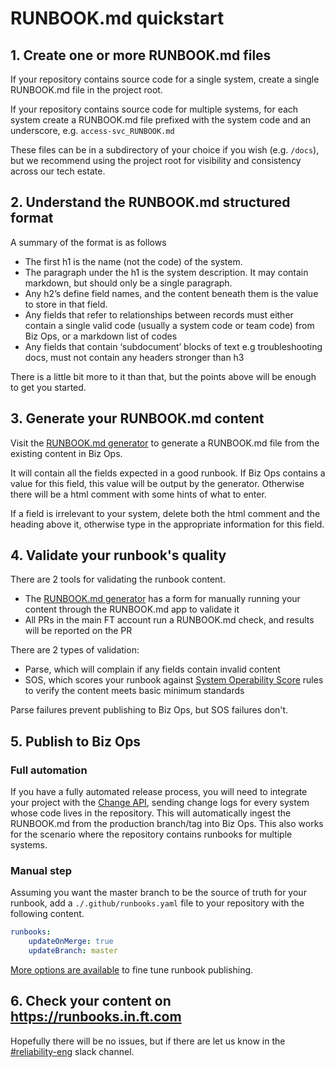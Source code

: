 # RUNBOOK.md quickstart

## 1. Create one or more RUNBOOK.md files

If your repository contains source code for a single system, create a single RUNBOOK.md file in the project root.

If your repository contains source code for multiple systems, for each system create a RUNBOOK.md file prefixed with the system code and an underscore, e.g. `access-svc_RUNBOOK.md`

These files can be in a subdirectory of your choice if you wish (e.g. `/docs`), but we recommend using the project root for visibility and consistency across our tech estate.

## 2. Understand the RUNBOOK.md structured format

A summary of the format is as follows

-   The first h1 is the name (not the code) of the system.
-   The paragraph under the h1 is the system description. It may contain markdown, but should only be a single paragraph.
-   Any h2’s define field names, and the content beneath them is the value to store in that field.
-   Any fields that refer to relationships between records must either contain a single valid code (usually a system code or team code) from Biz Ops, or a markdown list of codes
-   Any fields that contain ‘subdocument’ blocks of text e.g troubleshooting docs, must not contain any headers stronger than h3

There is a little bit more to it than that, but the points above will be enough to get you started.

## 3. Generate your RUNBOOK.md content

Visit the [RUNBOOK.md generator](https://biz-ops.in.ft.com/runbook.md) to generate a RUNBOOK.md file from the existing content in Biz Ops.

It will contain all the fields expected in a good runbook. If Biz Ops contains a value for this field, this value will be output by the generator. Otherwise there will be a html comment with some hints of what to enter.

If a field is irrelevant to your system, delete both the html comment and the heading above it, otherwise type in the appropriate information for this field.

## 4. Validate your runbook's quality

There are 2 tools for validating the runbook content.

-   The [RUNBOOK.md generator](https://biz-ops.in.ft.com/runbook.md) has a form for manually running your content through the RUNBOOK.md app to validate it
-   All PRs in the main FT account run a RUNBOOK.md check, and results will be reported on the PR

There are 2 types of validation:

-   Parse, which will complain if any fields contain invalid content
-   SOS, which scores your runbook against [System Operability Score](https://sos.in.ft.com) rules to verify the content meets basic minimum standards

Parse failures prevent publishing to Biz Ops, but SOS failures don't.

## 5. Publish to Biz Ops

### Full automation

If you have a fully automated release process, you will need to integrate your project with the [Change API](https://github.com/Financial-Times/change-api/blob/master/docs/API_DEFINITION.md), sending change logs for every system whose code lives in the repository. This will automatically ingest the RUNBOOK.md from the production branch/tag into Biz Ops. This also works for the scenario where the repository contains runbooks for multiple systems.

### Manual step

Assuming you want the master branch to be the source of truth for your runbook, add a `./.github/runbooks.yaml` file to your repository with the following content.

```yaml
runbooks:
    updateOnMerge: true
    updateBranch: master
```

[More options are available](https://github.com/Financial-Times/runbook.md/blob/master/docs/example-runbooks.yml) to fine tune runbook publishing.

## 6. Check your content on https://runbooks.in.ft.com

Hopefully there will be no issues, but if there are let us know in the [#reliability-eng](https://financialtimes.slack.com/archives/C07B3043U) slack channel.
